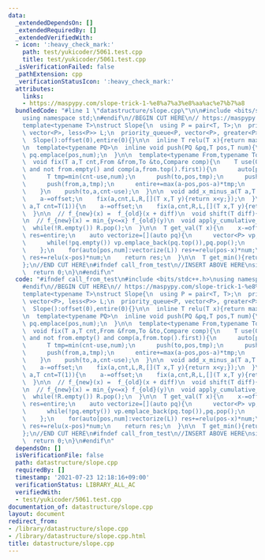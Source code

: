 ```yaml
---
data:
  _extendedDependsOn: []
  _extendedRequiredBy: []
  _extendedVerifiedWith:
  - icon: ':heavy_check_mark:'
    path: test/yukicoder/5061.test.cpp
    title: test/yukicoder/5061.test.cpp
  _isVerificationFailed: false
  _pathExtension: cpp
  _verificationStatusIcon: ':heavy_check_mark:'
  attributes:
    links:
    - https://maspypy.com/slope-trick-1-%e8%a7%a3%e8%aa%ac%e7%b7%a8
  bundledCode: "#line 1 \"datastructure/slope.cpp\"\n\n#include <bits/stdc++.h>\n\
    using namespace std;\n#endif\n//BEGIN CUT HERE\n// https://maspypy.com/slope-trick-1-%e8%a7%a3%e8%aa%ac%e7%b7%a8\n\
    template<typename T>\nstruct Slope{\n  using P = pair<T, T>;\n  priority_queue<P,\
    \ vector<P>, less<P>> L;\n  priority_queue<P, vector<P>, greater<P>> R;\n  T offset,entire;\n\
    \  Slope():offset(0),entire(0){}\n\n  inline T relu(T x){return max<T>(0,x);}\n\
    \n  template<typename PQ>\n  inline void push(PQ &pq,T pos,T num){\n    if(num!=T(0))\
    \ pq.emplace(pos,num);\n  }\n\n  template<typename From,typename To,typename Compare>\n\
    \  void fix(T a,T cnt,From &from,To &to,Compare comp){\n    T use(0);\n    while(use<cnt\
    \ and not from.empty() and comp(a,from.top().first)){\n      auto[pos,num]=from.top();from.pop();\n\
    \      T tmp=min(cnt-use,num);\n      push(to,pos,tmp);\n      push(from,pos,relu(num-tmp));\n\
    \      push(from,a,tmp);\n      entire+=max(a-pos,pos-a)*tmp;\n      use+=tmp;\n\
    \    }\n    push(to,a,cnt-use);\n  }\n\n  void add_x_minus_a(T a,T cnt=T(1)){\n\
    \    a-=offset;\n    fix(a,cnt,L,R,[](T x,T y){return x<y;});\n  }\n\n  void add_a_minus_x(T\
    \ a,T cnt=T(1)){\n    a-=offset;\n    fix(a,cnt,R,L,[](T x,T y){return x>y;});\n\
    \  }\n\n  // f_{new}(x) =  f_{old}(x + diff)\n  void shift(T diff){offset-=diff;}\n\
    \n  // f_{new}(x) = min_{y<=x} f_{old}(y)\n  void apply_cumulative_min(){\n  \
    \  while(!R.empty()) R.pop();\n  }\n\n  T get_val(T x){\n    x-=offset;\n    T\
    \ res=entire;\n    auto vectorize=[](auto pq){\n      vector<P> vp;\n      vp.reserve(pq.size());\n\
    \      while(!pq.empty()) vp.emplace_back(pq.top()),pq.pop();\n      return vp;\n\
    \    };\n    for(auto[pos,num]:vectorize(L)) res+=relu(pos-x)*num;\n    for(auto[pos,num]:vectorize(R))\
    \ res+=relu(x-pos)*num;\n    return res;\n  }\n\n  T get_min(){return entire;}\n\
    };\n//END CUT HERE\n#ifndef call_from_test\n//INSERT ABOVE HERE\nsigned main(){\n\
    \  return 0;\n}\n#endif\n"
  code: "#ifndef call_from_test\n#include <bits/stdc++.h>\nusing namespace std;\n\
    #endif\n//BEGIN CUT HERE\n// https://maspypy.com/slope-trick-1-%e8%a7%a3%e8%aa%ac%e7%b7%a8\n\
    template<typename T>\nstruct Slope{\n  using P = pair<T, T>;\n  priority_queue<P,\
    \ vector<P>, less<P>> L;\n  priority_queue<P, vector<P>, greater<P>> R;\n  T offset,entire;\n\
    \  Slope():offset(0),entire(0){}\n\n  inline T relu(T x){return max<T>(0,x);}\n\
    \n  template<typename PQ>\n  inline void push(PQ &pq,T pos,T num){\n    if(num!=T(0))\
    \ pq.emplace(pos,num);\n  }\n\n  template<typename From,typename To,typename Compare>\n\
    \  void fix(T a,T cnt,From &from,To &to,Compare comp){\n    T use(0);\n    while(use<cnt\
    \ and not from.empty() and comp(a,from.top().first)){\n      auto[pos,num]=from.top();from.pop();\n\
    \      T tmp=min(cnt-use,num);\n      push(to,pos,tmp);\n      push(from,pos,relu(num-tmp));\n\
    \      push(from,a,tmp);\n      entire+=max(a-pos,pos-a)*tmp;\n      use+=tmp;\n\
    \    }\n    push(to,a,cnt-use);\n  }\n\n  void add_x_minus_a(T a,T cnt=T(1)){\n\
    \    a-=offset;\n    fix(a,cnt,L,R,[](T x,T y){return x<y;});\n  }\n\n  void add_a_minus_x(T\
    \ a,T cnt=T(1)){\n    a-=offset;\n    fix(a,cnt,R,L,[](T x,T y){return x>y;});\n\
    \  }\n\n  // f_{new}(x) =  f_{old}(x + diff)\n  void shift(T diff){offset-=diff;}\n\
    \n  // f_{new}(x) = min_{y<=x} f_{old}(y)\n  void apply_cumulative_min(){\n  \
    \  while(!R.empty()) R.pop();\n  }\n\n  T get_val(T x){\n    x-=offset;\n    T\
    \ res=entire;\n    auto vectorize=[](auto pq){\n      vector<P> vp;\n      vp.reserve(pq.size());\n\
    \      while(!pq.empty()) vp.emplace_back(pq.top()),pq.pop();\n      return vp;\n\
    \    };\n    for(auto[pos,num]:vectorize(L)) res+=relu(pos-x)*num;\n    for(auto[pos,num]:vectorize(R))\
    \ res+=relu(x-pos)*num;\n    return res;\n  }\n\n  T get_min(){return entire;}\n\
    };\n//END CUT HERE\n#ifndef call_from_test\n//INSERT ABOVE HERE\nsigned main(){\n\
    \  return 0;\n}\n#endif\n"
  dependsOn: []
  isVerificationFile: false
  path: datastructure/slope.cpp
  requiredBy: []
  timestamp: '2021-07-23 12:18:16+09:00'
  verificationStatus: LIBRARY_ALL_AC
  verifiedWith:
  - test/yukicoder/5061.test.cpp
documentation_of: datastructure/slope.cpp
layout: document
redirect_from:
- /library/datastructure/slope.cpp
- /library/datastructure/slope.cpp.html
title: datastructure/slope.cpp
---
```

